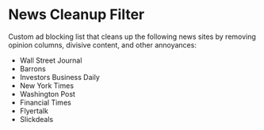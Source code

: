 # News Cleanup Filter
 Custom ad blocking list that cleans up the following news sites by removing opinion columns, divisive content, and other annoyances:
 - Wall Street Journal
 - Barrons
 - Investors Business Daily
 - New York Times
 - Washington Post
 - Financial Times
 - Flyertalk
 - Slickdeals
